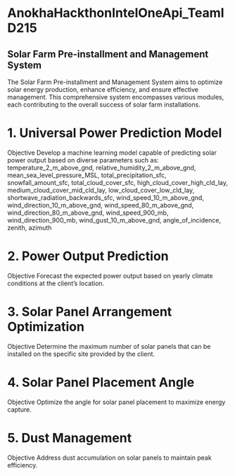 # AnokhaHackthonIntelOneApi_TeamID215
## Solar Farm Pre-installment and Management System
The Solar Farm Pre-installment and Management System aims to optimize solar energy production, enhance efficiency, and ensure effective management. This comprehensive system encompasses various modules, each contributing to the overall success of solar farm installations.

# 1. Universal Power Prediction Model
Objective
Develop a machine learning model capable of predicting solar power output based on diverse parameters such as:
temperature_2_m_above_gnd,	relative_humidity_2_m_above_gnd,	mean_sea_level_pressure_MSL,	total_precipitation_sfc,	snowfall_amount_sfc,	total_cloud_cover_sfc,	high_cloud_cover_high_cld_lay,	medium_cloud_cover_mid_cld_lay,	low_cloud_cover_low_cld_lay,	shortwave_radiation_backwards_sfc,	wind_speed_10_m_above_gnd,	wind_direction_10_m_above_gnd,	wind_speed_80_m_above_gnd,	wind_direction_80_m_above_gnd,	wind_speed_900_mb,	wind_direction_900_mb,	wind_gust_10_m_above_gnd,	angle_of_incidence,	zenith,	azimuth
# 2. Power Output Prediction
Objective
Forecast the expected power output based on yearly climate conditions at the client’s location.
# 3. Solar Panel Arrangement Optimization
Objective
Determine the maximum number of solar panels that can be installed on the specific site provided by the client.
# 4. Solar Panel Placement Angle
Objective
Optimize the angle for solar panel placement to maximize energy capture.
# 5. Dust Management
Objective
Address dust accumulation on solar panels to maintain peak efficiency.
